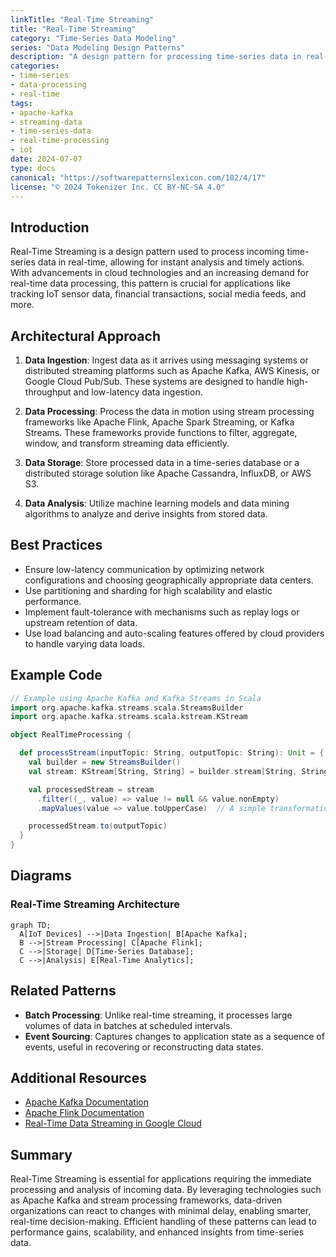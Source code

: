 ```yaml
---
linkTitle: "Real-Time Streaming"
title: "Real-Time Streaming"
category: "Time-Series Data Modeling"
series: "Data Modeling Design Patterns"
description: "A design pattern for processing time-series data in real-time as it arrives, leveraging technologies such as Apache Kafka for handling streaming data effectively."
categories:
- time-series
- data-processing
- real-time
tags:
- apache-kafka
- streaming-data
- time-series-data
- real-time-processing
- iot
date: 2024-07-07
type: docs
canonical: "https://softwarepatternslexicon.com/102/4/17"
license: "© 2024 Tokenizer Inc. CC BY-NC-SA 4.0"
---
```



## Introduction

Real-Time Streaming is a design pattern used to process incoming time-series data in real-time, allowing for instant analysis and timely actions. With advancements in cloud technologies and an increasing demand for real-time data processing, this pattern is crucial for applications like tracking IoT sensor data, financial transactions, social media feeds, and more.

## Architectural Approach

1. **Data Ingestion**: Ingest data as it arrives using messaging systems or distributed streaming platforms such as Apache Kafka, AWS Kinesis, or Google Cloud Pub/Sub. These systems are designed to handle high-throughput and low-latency data ingestion.

2. **Data Processing**: Process the data in motion using stream processing frameworks like Apache Flink, Apache Spark Streaming, or Kafka Streams. These frameworks provide functions to filter, aggregate, window, and transform streaming data efficiently.

3. **Data Storage**: Store processed data in a time-series database or a distributed storage solution like Apache Cassandra, InfluxDB, or AWS S3.

4. **Data Analysis**: Utilize machine learning models and data mining algorithms to analyze and derive insights from stored data.

## Best Practices

- Ensure low-latency communication by optimizing network configurations and choosing geographically appropriate data centers.
- Use partitioning and sharding for high scalability and elastic performance.
- Implement fault-tolerance with mechanisms such as replay logs or upstream retention of data.
- Use load balancing and auto-scaling features offered by cloud providers to handle varying data loads.
  
## Example Code

```scala
// Example using Apache Kafka and Kafka Streams in Scala
import org.apache.kafka.streams.scala.StreamsBuilder
import org.apache.kafka.streams.scala.kstream.KStream

object RealTimeProcessing {

  def processStream(inputTopic: String, outputTopic: String): Unit = {
    val builder = new StreamsBuilder()
    val stream: KStream[String, String] = builder.stream[String, String](inputTopic)

    val processedStream = stream
      .filter((_, value) => value != null && value.nonEmpty)
      .mapValues(value => value.toUpperCase)  // A simple transformation

    processedStream.to(outputTopic)
  }
}
```

## Diagrams

### Real-Time Streaming Architecture

```mermaid
graph TD;
  A[IoT Devices] -->|Data Ingestion| B[Apache Kafka];
  B -->|Stream Processing| C[Apache Flink];
  C -->|Storage| D[Time-Series Database];
  C -->|Analysis| E[Real-Time Analytics];
```

## Related Patterns

- **Batch Processing**: Unlike real-time streaming, it processes large volumes of data in batches at scheduled intervals.
- **Event Sourcing**: Captures changes to application state as a sequence of events, useful in recovering or reconstructing data states.

## Additional Resources

- [Apache Kafka Documentation](https://kafka.apache.org/documentation/)
- [Apache Flink Documentation](https://nightlies.apache.org/flink/)
- [Real-Time Data Streaming in Google Cloud](https://cloud.google.com/solutions/real-time-streaming)

## Summary

Real-Time Streaming is essential for applications requiring the immediate processing and analysis of incoming data. By leveraging technologies such as Apache Kafka and stream processing frameworks, data-driven organizations can react to changes with minimal delay, enabling smarter, real-time decision-making. Efficient handling of these patterns can lead to performance gains, scalability, and enhanced insights from time-series data.
